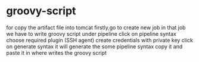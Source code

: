 # groovy-script
for copy the artifact file into tomcat
firstly,go to create new job 
in that job we have to write groovy script 
under pipeline click on pipeline syntax
choose required plugin (SSH agent)
create credentials with private key
click on generate syntax 
it will generate the some pipeline syntax copy it and paste it in where writes the groovy script

